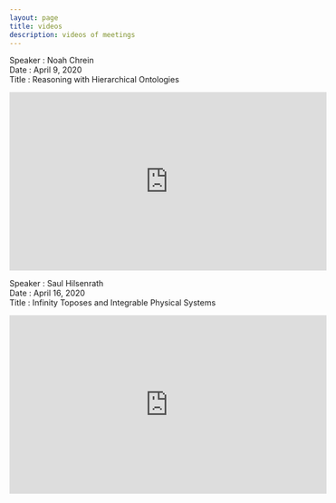 ```yaml
---
layout: page
title: videos
description: videos of meetings
---
```


Speaker : Noah Chrein  
Date : April 9, 2020  
Title : Reasoning with Hierarchical Ontologies  
<iframe width="560" height="315" src="https://www.youtube.com/embed/_CPAJn49oQk" frameborder="0" allow="accelerometer; autoplay; encrypted-media; gyroscope; picture-in-picture" allowfullscreen></iframe>


Speaker : Saul Hilsenrath  
Date : April 16, 2020  
Title : Infinity Toposes and Integrable Physical Systems  
<iframe width="560" height="315" src="https://www.youtube.com/embed/JNWXUAPpJWc" frameborder="0" allow="accelerometer; autoplay; encrypted-media; gyroscope; picture-in-picture" allowfullscreen></iframe>
